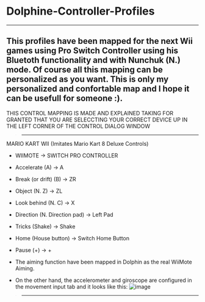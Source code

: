 # Dolphine-Controller-Profiles
----------------------------------------------------------------------------------------------------
This profiles have been mapped for the next Wii games using Pro Switch Controller using his Bluetoth functionality 
and with Nunchuk (N.) mode.
Of course all this mapping can be personalized as you want. This is only my personalized and confortable map and I hope it can be usefull for someone :).
----------------------------------------------------------------------------------------------------

THIS CONTROL MAPPING IS MADE AND EXPLAINED TAKING FOR GRANTED THAT YOU ARE SELECCTING YOUR CORRECT DEVICE UP IN THE LEFT CORNER OF THE CONTROL DIALOG WINDOW

>--------------------------------------------------------------------------
MARIO KART WII (Imitates Mario Kart 8 Deluxe Controls)
- WIIMOTE -> SWITCH PRO CONTROLLER
- Accelerate (A) -> A
- Break (or drift) (B) -> ZR
- Object (N. Z) -> ZL
- Look behind (N. C) -> X
- Direction (N. Direction pad) -> Left Pad
- Tricks (Shake) -> Shake
- Home (House button) -> Switch Home Button
- Pause (+) -> +

- The aiming function have been mapped in Dolphin as the real WiiMote Aiming.
- On the other hand, the accelerometer and giroscope are configured in the movement input tab and it looks like this:
![image](https://github.com/DevEzro/Dolphine-Controller-Profiles/assets/92102267/8b944831-7905-4926-96db-e4048cf7d2e7)
>--------------------------------------------------------------------------
